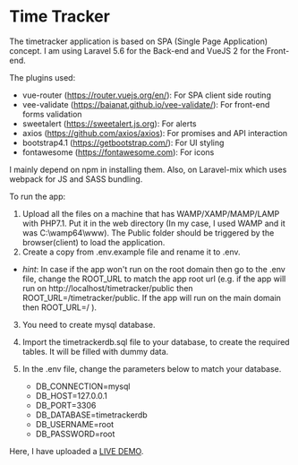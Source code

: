 # Time Tracker

The timetracker application is based on SPA (Single Page Application) concept.
I am using Laravel 5.6 for the Back-end and VueJS 2 for the Front-end.

The plugins used:

- vue-router (https://router.vuejs.org/en/): For SPA client side routing
- vee-validate (https://baianat.github.io/vee-validate/): For front-end forms validation
- sweetalert (https://sweetalert.js.org): For alerts
- axios (https://github.com/axios/axios): For promises and API interaction
- bootstrap4.1 (https://getbootstrap.com/): For UI styling
- fontawesome (https://fontawesome.com): For icons


I mainly depend on npm in installing them. Also, on Laravel-mix which uses webpack for JS and SASS bundling.

To run the app:

1. Upload all the files on a machine that has WAMP/XAMP/MAMP/LAMP with PHP7.1. Put it in the web directory (In my case, I used WAMP and it was C:\wamp64\www). The Public folder should be triggered by the browser(client) to load the application.
2. Create a copy from .env.example file and rename it to .env.

- *hint*: In case if the app won't run on the root domain then go to the .env file, change the ROOT_URL to match the app root url (e.g. if the app will run on http://localhost/timetracker/public then ROOT_URL=/timetracker/public. If the app will run on the main domain then ROOT_URL=/ ).

3. You need to create mysql database.
4. Import the timetrackerdb.sql file to your database, to create the required tables. It will be filled with dummy data.
5. In the .env file, change the parameters below to match your database.

	- DB_CONNECTION=mysql
	- DB_HOST=127.0.0.1
	- DB_PORT=3306
	- DB_DATABASE=timetrackerdb
	- DB_USERNAME=root
	- DB_PASSWORD=root

Here, I have uploaded a [LIVE DEMO][1].

[1]: http://timetracker.idsarchitects.org
